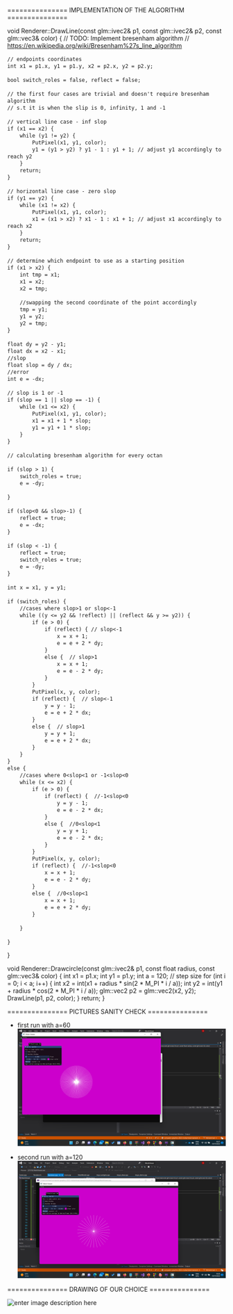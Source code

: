 ===============	IMPLEMENTATION OF THE ALGORITHM  ===============

void Renderer::DrawLine(const glm::ivec2& p1, const glm::ivec2& p2, const glm::vec3& color)
{
	// TODO: Implement bresenham algorithm
	// https://en.wikipedia.org/wiki/Bresenham%27s_line_algorithm

	// endpoints coordinates 
	int x1 = p1.x, y1 = p1.y, x2 = p2.x, y2 = p2.y;

	bool switch_roles = false, reflect = false;
	
	// the first four cases are trivial and doesn't require bresenham algorithm
	// s.t it is when the slip is 0, infinity, 1 and -1

	// vertical line case - inf slop
	if (x1 == x2) {
		while (y1 != y2) {
			PutPixel(x1, y1, color);
			y1 = (y1 > y2) ? y1 - 1 : y1 + 1; // adjust y1 accordingly to reach y2
		}
		return;
	}

	// horizontal line case - zero slop
	if (y1 == y2) {
		while (x1 != x2) {
			PutPixel(x1, y1, color);
			x1 = (x1 > x2) ? x1 - 1 : x1 + 1; // adjust x1 accordingly to reach x2
		}
		return;
	}

	// determine which endpoint to use as a starting position
	if (x1 > x2) {
		int tmp = x1;
		x1 = x2;
		x2 = tmp;

		//swapping the second coordinate of the point accordingly 
		tmp = y1;
		y1 = y2;
		y2 = tmp;
	}

	float dy = y2 - y1;
	float dx = x2 - x1;
	//slop
	float slop = dy / dx;
	//error
	int e = -dx;

	// slop is 1 or -1
	if (slop == 1 || slop == -1) {
		while (x1 <= x2) {
			PutPixel(x1, y1, color);
			x1 = x1 + 1 * slop;
			y1 = y1 + 1 * slop;
		}
	}

	// calculating bresenham algorithm for every octan

	if (slop > 1) {
		switch_roles = true;
		e = -dy;

	}

	if (slop<0 && slop>-1) {
		reflect = true;
		e = -dx;
	}

	if (slop < -1) {
		reflect = true;
		switch_roles = true;
		e = -dy;
	}

	int x = x1, y = y1;

	if (switch_roles) {
		//cases where slop>1 or slop<-1
		while ((y <= y2 && !reflect) || (reflect && y >= y2)) {
			if (e > 0) {
				if (reflect) { // slop<-1
					x = x + 1;
					e = e + 2 * dy;
				}
				else {	// slop>1
					x = x + 1;
					e = e - 2 * dy;
				}
			}
			PutPixel(x, y, color);
			if (reflect) {	// slop<-1
				y = y - 1;
				e = e + 2 * dx;
			}
			else {	// slop>1
				y = y + 1;
				e = e + 2 * dx;
			}
		}
	}
	else {
		//cases where 0<slop<1 or -1<slop<0
		while (x <= x2) {
			if (e > 0) {
				if (reflect) {	//-1<slop<0
					y = y - 1;
					e = e - 2 * dx;
				}
				else {	//0<slop<1
					y = y + 1;
					e = e - 2 * dx;
				}
			}
			PutPixel(x, y, color);
			if (reflect) {	//-1<slop<0
				x = x + 1;
				e = e - 2 * dy;
			}
			else {	//0<slop<1
				x = x + 1;
				e = e + 2 * dy;
			}

		}

	}
	
}


void Renderer::Drawcircle(const glm::ivec2& p1, const float radius, const glm::vec3& color)
{
	int x1 = p1.x;
	int y1 = p1.y;
	int a = 120;	// step size
	for (int i = 0; i < a; i++)
	{
		int x2 = int(x1 + radius * sin(2 * M_PI * i / a));
		int y2 = int(y1 + radius * cos(2 * M_PI * i / a));
		glm::vec2 p2 = glm::vec2(x2, y2);
		DrawLine(p1, p2, color);
	}
	return;
}




===============	PICTURES SANITY CHECK  ===============	

 - first run with a=60
  ![enter image description here](screenshot1.png)
  
 - second run with a=120
 ![enter image description here](screenshot2.png)


===============	DRAWING OF OUR CHOICE  ===============	

 ![enter image description here]()